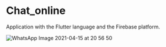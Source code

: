 # Chat_online

Application with the Flutter language and the Firebase platform.

![WhatsApp Image 2021-04-15 at 20 56 50](https://user-images.githubusercontent.com/54122778/114952756-544d4880-9e2d-11eb-8067-a9a1b77f5f4c.jpeg)
